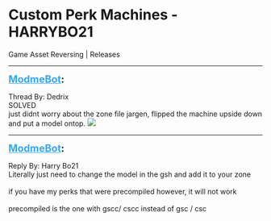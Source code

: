 # Custom Perk Machines - HARRYBO21
Game Asset Reversing | Releases

---
<strong style="font-size: 1.4em;"><span style="text-decoration: underline;text-decoration-color: #34a7f9;"><span style="color:#34a7f9;">ModmeBot</span></span>:</strong>

<p>Thread By: Dedrix<br />SOLVED<br />just didnt worry about the zone file jargen, flipped the machine upside down and put a model ontop. <img style="max-width: 500px;" src="//modme.co/emoticons/shocked.png"></p>

---
<strong style="font-size: 1.4em;"><span style="text-decoration: underline;text-decoration-color: #34a7f9;"><span style="color:#34a7f9;">ModmeBot</span></span>:</strong>

<p>Reply By: Harry Bo21<br />Literally just need to change the model in the gsh and add it to your zone <br /> <br />if you have my perks that were precompiled however, it will not work<br /> <br />precompiled is the one with gscc/ cscc instead of gsc / csc</p>
